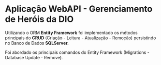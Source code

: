 # Aplicação WebAPI - Gerenciamento de Heróis da DIO

Utilizando o ORM **Entity Framework** foi implementado os métodos principais do **CRUD** (Criação - Leitura - Atualização - Remoção) persistindo no Banco de Dados **SQLServer.**

Foi abordado os principais comandos do Entity Framework (Migrations - Database Update - Remove).